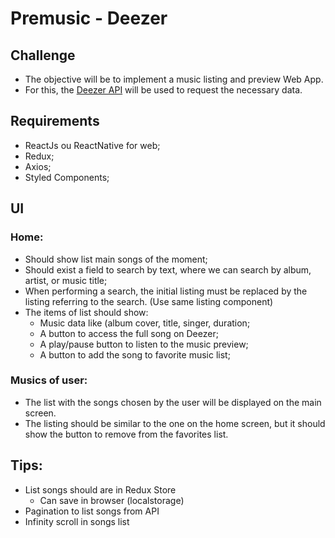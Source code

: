 # Premusic - Deezer

## Challenge


- The objective will be to implement a music listing and preview Web App.
- For this, the [Deezer API](https://developers.deezer.com/api/explorer?url=chart) will be used to request the necessary data.

## Requirements

- ReactJs ou ReactNative for web;
- Redux;
- Axios;
- Styled Components;

## UI

### Home:

- Should show list main songs of the moment;
- Should exist a field to search by text, where we can search by album, artist, or music title;
- When performing a search, the initial listing must be replaced by the listing referring to the search. (Use same listing component)
- The items of list should show:
	- Music data like (album cover, title, singer, duration;
	- A button to access the full song on Deezer;
	- A play/pause button to listen to the music preview;
	- A button to add the song to favorite music list;

### Musics of user:

- The list with the songs chosen by the user will be displayed on the main screen.
- The listing should be similar to the one on the home screen, but it should show the button to remove from the favorites list.


## Tips:

- List songs should are in Redux Store
	- Can save in browser (localstorage)
- Pagination to list songs from API
- Infinity scroll in songs list
